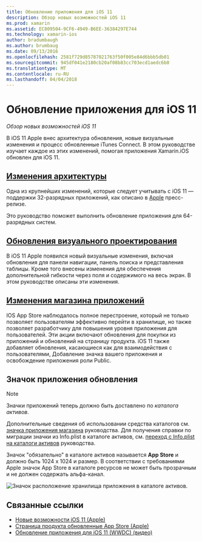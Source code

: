 ```yaml
---
title: Обновление приложения для iOS 11
description: Обзор новых возможностей iOS 11
ms.prod: xamarin
ms.assetid: EC809504-9CF6-4949-B6EE-36384297E744
ms.technology: xamarin-ios
author: bradumbaugh
ms.author: brumbaug
ms.date: 09/13/2016
ms.openlocfilehash: 2581f729d85787021763f50f005e84d6bbb5db01
ms.sourcegitcommit: 945df041e2180cb20af08b83cc703ecd1aedc6b0
ms.translationtype: MT
ms.contentlocale: ru-RU
ms.lasthandoff: 04/04/2018
---
```

# <a name="updating-your-app-to-ios-11"></a>Обновление приложения для iOS 11

_Обзор новых возможностей iOS 11_

В iOS 11 Apple внес архитектура обновления, новые визуальные изменения и процесс обновленные iTunes Connect. В этом руководстве изучает каждое из этих изменений, помогая приложения Xamarin.iOS обновлен для iOS 11.

## <a name="architecture-changesarchitecture-changesmd"></a>[Изменения архитектуры](architecture-changes.md)

Одна из крупнейших изменений, которые следует учитывать с iOS 11 — поддержки 32-разрядных приложений, как описано в [Apple](https://developer.apple.com/news/?id=06282017b) пресс-релизе.

Это руководство поможет выполнить обновление приложения для 64-разрядных систем.

## <a name="visual-design-updatesvisual-designmd"></a>[Обновления визуального проектирования](visual-design.md)

В iOS 11 Apple появился новый визуальные изменения, включая обновления для панели навигации, панель поиска и представления таблицы. Кроме того внесены изменения для обеспечения дополнительной гибкости через поля и содержимого на весь экран. В этом руководстве описаны эти изменения.

## <a name="app-store-changesapp-store-changesmd"></a>[Изменения магазина приложений](app-store-changes.md)

IOS App Store наблюдалось полное перестроение, который не только позволяет пользователям эффективно перейти в хранилище, но также позволяет разработчику для повышения уровня приложения для пользователей. Эти акции включают обновления для покупки из приложений и обновлений на страницу продукта. iOS 11 также добавляет обновления, касающиеся как для взаимодействия с пользователями, Добавление значка вашего приложения и освобождение приложения роли Public.

## <a name="app-icon-updates"></a>Значок приложения обновления

> [!NOTE]
> Значки приложений теперь должно быть доставлено по _каталога активов_. 

Дополнительные сведения об использовании средства каталогов см. [значка приложения магазина](~/ios/app-fundamentals/images-icons/app-store-icon.md) руководства. Для получения справки по миграции значки из Info.plist в каталоге активов, см. [переход с Info.plist на каталоги активов](~/ios/app-fundamentals/images-icons/app-icons.md) руководства.

Значок "обязательно" в каталоге активов называется **App Store** и должно быть 1024 x 1024 и размер. В соответствии с требованиями Apple значок App Store в каталоге ресурсов не может быть прозрачным и не должен содержать альфа-канал.

![Значок расположение хранилища приложения в каталоге активов.](images/image1.png)

## <a name="related-links"></a>Связанные ссылки

- [Новые возможности iOS 11 (Apple)](https://developer.apple.com/ios/)
- [Страница продукта обновленные App Store (Apple)](https://developer.apple.com/app-store/product-page/)
- [Обновление приложения для iOS 11 (WWDC) (видео)](https://developer.apple.com/videos/play/wwdc2017/204/)
